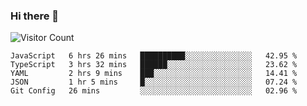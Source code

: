 ### Hi there 👋

![Visitor Count](https://profile-counter.glitch.me/andepzai/count.svg)

<!--START_SECTION:waka-->
```text
JavaScript   6 hrs 26 mins   ██████████░░░░░░░░░░░░░░░   42.95 % 
TypeScript   3 hrs 32 mins   ██████░░░░░░░░░░░░░░░░░░░   23.62 % 
YAML         2 hrs 9 mins    ███░░░░░░░░░░░░░░░░░░░░░░   14.41 % 
JSON         1 hr 5 mins     █░░░░░░░░░░░░░░░░░░░░░░░░   07.24 % 
Git Config   26 mins         ░░░░░░░░░░░░░░░░░░░░░░░░░   02.96 %
```
<!--END_SECTION:waka-->
